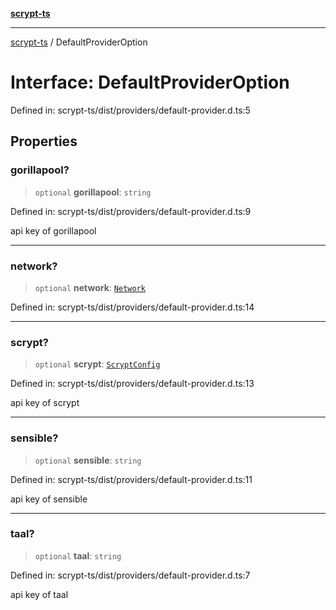 [**scrypt-ts**](../README.md)

***

[scrypt-ts](../globals.md) / DefaultProviderOption

# Interface: DefaultProviderOption

Defined in: scrypt-ts/dist/providers/default-provider.d.ts:5

## Properties

### gorillapool?

> `optional` **gorillapool**: `string`

Defined in: scrypt-ts/dist/providers/default-provider.d.ts:9

api key of gorillapool

***

### network?

> `optional` **network**: [`Network`](../@scrypt-inc/bsv/namespaces/Networks/interfaces/Network.md)

Defined in: scrypt-ts/dist/providers/default-provider.d.ts:14

***

### scrypt?

> `optional` **scrypt**: [`ScryptConfig`](ScryptConfig.md)

Defined in: scrypt-ts/dist/providers/default-provider.d.ts:13

api key of scrypt

***

### sensible?

> `optional` **sensible**: `string`

Defined in: scrypt-ts/dist/providers/default-provider.d.ts:11

api key of sensible

***

### taal?

> `optional` **taal**: `string`

Defined in: scrypt-ts/dist/providers/default-provider.d.ts:7

api key of taal
